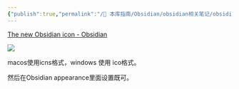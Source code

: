 ```yaml
---
{"publish":true,"permalink":"/🧰 本库指南/Obsidian/obsidian相关笔记/obsidian icon替换.md","created":"2025-04-04T01:06:54.445+08:00","modified":"2025-07-07T17:10:24.430+08:00","published":"2025-07-07T17:10:24.430+08:00","cssclasses":""}
---
```



[The new Obsidian icon - Obsidian](https://obsidian.md/blog/new-obsidian-icon/)

![](https://pub-pic.oldwinter.top/2025/03/95b2e664dcde8418f4ae1e78765ece27.png)

macos使用icns格式，windows 使用 ico格式。

然后在Obsidian appearance里面设置既可。